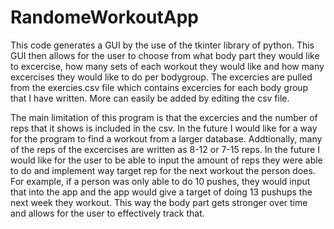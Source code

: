 # RandomeWorkoutApp

This code generates a GUI by the use of the tkinter library of python. This GUI then allows for the user to choose from what body part they would like to excercise, how many
sets of each workout they would like and how many excercises they would like to do per bodygroup. The excercies are pulled from the exercies.csv file which contains excercies
for each body group that I have written. More can easily be added by editing the csv file. 

The main limitation of this program is that the excercies and the number of reps that it shows is included in the csv. In the future I would like for a way for the program to 
find a workout from a larger database. Addtionally, many of the reps of the excercises are written as 8-12 or 7-15 reps. In the future I would like for the user to be able to input
the amount of reps they were able to do and implement way target rep for the next workout the person does. For example, if a person was only able to do 10 pushes, they would input
that into the app and the app would give a target of doing 13 pushups the next week they workout. This way the body part gets stronger over time and allows for the user to 
effectively track that.
